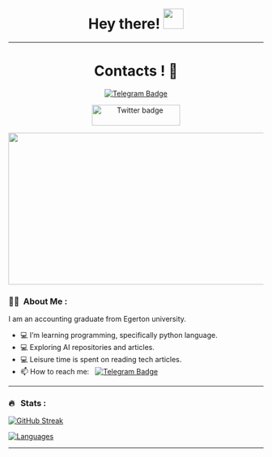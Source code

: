 <h1 align="center">Hey there! <img src="https://media.giphy.com/media/hvRJCLFzcasrR4ia7z/giphy.gif" width="40"></h1>

---
<h1 align="center">Contacts !   📲</h1>

<p align="center">
<a href="https://t.me/davemak_e1"><img src="https://img.shields.io/badge/Telegram-black?style=for-the-badge&logo=telegram&logoColor=white" alt="Telegram Badge"></a>
</p>
<p align="center">
<a href="https://twitter.com/DaveMaK_E?t=SQdyW6NQNc7jTM7mxO8qrQ&s=35" target="_blank"><img src="https://img.shields.io/badge/Twitter-blue?style=for-the-badge&logo=twitter&logoColor=white" alt="Twitter badge" height="41" width="174"></a>
</p


---
<p align="center"><img src="https://media.giphy.com/media/dWesBcTLavkZuG35MI/giphy.gif" width="600" height="300"  /></p>

### :woman_technologist: &nbsp;About Me :

I am an accounting graduate from Egerton university.
- 💻 I’m learning programming, specifically python language.
- 💻 Exploring AI repositories and articles.
- 💻 Leisure time is spent on reading  tech articles.
- 📫 How to reach me: &nbsp; [![Telegram Badge](https://img.shields.io/badge/Telegram-black?style=for-the-badge&logo=telegram&logoColor=white)](https://t.me/davemak_e1)

---

### 🔥 &nbsp;  Stats :
[![GitHub Streak](http://github-readme-streak-stats.herokuapp.com?user=daveh566&theme=dark&background=000000)](https://git.io/streak-stats)

[![Languages](https://github-readme-stats.vercel.app/api/top-langs/?username=daveh566&layout=compact&theme=vision-friendly-green)](https://github.com/anuraghazra/github-readme-stats)

---
